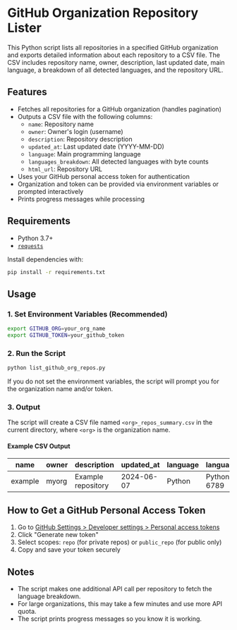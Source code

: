 # GitHub Organization Repository Lister

This Python script lists all repositories in a specified GitHub organization and exports detailed information about each repository to a CSV file. The CSV includes repository name, owner, description, last updated date, main language, a breakdown of all detected languages, and the repository URL.

## Features
- Fetches all repositories for a GitHub organization (handles pagination)
- Outputs a CSV file with the following columns:
  - `name`: Repository name
  - `owner`: Owner's login (username)
  - `description`: Repository description
  - `updated_at`: Last updated date (YYYY-MM-DD)
  - `language`: Main programming language
  - `languages_breakdown`: All detected languages with byte counts
  - `html_url`: Repository URL
- Uses your GitHub personal access token for authentication
- Organization and token can be provided via environment variables or prompted interactively
- Prints progress messages while processing

## Requirements
- Python 3.7+
- [`requests`](https://pypi.org/project/requests/)

Install dependencies with:
```bash
pip install -r requirements.txt
```

## Usage

### 1. Set Environment Variables (Recommended)
```bash
export GITHUB_ORG=your_org_name
export GITHUB_TOKEN=your_github_token
```

### 2. Run the Script
```bash
python list_github_org_repos.py
```

If you do not set the environment variables, the script will prompt you for the organization name and/or token.

### 3. Output
The script will create a CSV file named `<org>_repos_summary.csv` in the current directory, where `<org>` is the organization name.

#### Example CSV Output
| name      | owner   | description         | updated_at | language   | languages_breakdown         | html_url                        |
|-----------|---------|---------------------|------------|------------|-----------------------------|---------------------------------|
| example   | myorg   | Example repository  | 2024-06-07 | Python     | Python: 12345, HTML: 6789   | https://github.com/myorg/example|

## How to Get a GitHub Personal Access Token
1. Go to [GitHub Settings > Developer settings > Personal access tokens](https://github.com/settings/tokens)
2. Click "Generate new token"
3. Select scopes: `repo` (for private repos) or `public_repo` (for public only)
4. Copy and save your token securely

## Notes
- The script makes one additional API call per repository to fetch the language breakdown.
- For large organizations, this may take a few minutes and use more API quota.
- The script prints progress messages so you know it is working.
